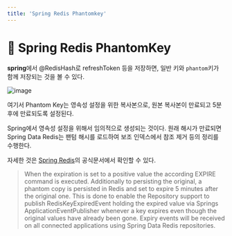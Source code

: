 ```yaml
---
title: 'Spring Redis Phantomkey'
---
```

# 🎏 Spring Redis PhantomKey

**spring**에서 @RedisHash로 refreshToken 등을 저장하면, 일반 키와 `phantom`키가 함께 저장되는 것을 볼 수 있다.

![image](https://user-images.githubusercontent.com/81006587/197697420-7e8f520a-c468-4566-9d9f-67844d6a0f6d.png)

여기서 Phantom Key는 영속성 설정을 위한 복사본으로, 원본 복사본이 만료되고 5분 후에 만료되도록 설정된다.

Spring에서 영속성 설정을 위해서 임의적으로 생성되는 것이다. 원래 해시가 만료되면 Spring Data Redis는 팬텀 해시를 로드하여 보조 인덱스에서 참조 제거 등의 정리를 수행한다.

자세한 것은 <a href="https://docs.spring.io/spring-data/redis/docs/current/reference/html/#redis.repositories.expirations">Spring Redis</a>의 공식문서에서 확인할 수 있다.

> When the expiration is set to a positive value the according EXPIRE command is executed. Additionally to persisting the original, a phantom copy is persisted in Redis and set to expire 5 minutes after the original one. This is done to enable the Repository support to publish RedisKeyExpiredEvent holding the expired value via Springs ApplicationEventPublisher whenever a key expires even though the original values have already been gone. Expiry events will be received on all connected applications using Spring Data Redis repositories.
